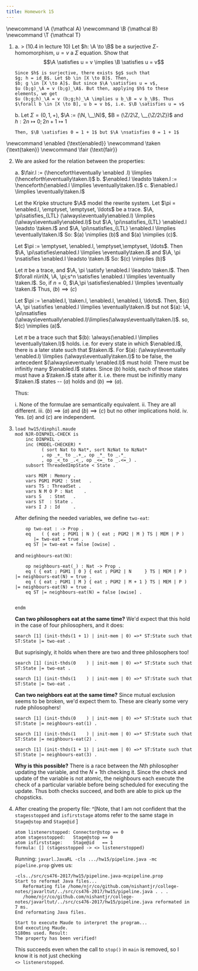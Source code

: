 ```yaml
---
title: Homework 15
---
```


\newcommand \A {\mathcal A}
\newcommand \B {\mathcal B}
\newcommand \T {\mathcal T}

1.  a.  > (10.4 in lecture 10) Let $h: \A \to \B$ be a surjective
        $\Sigma$-homomorphism, $u=v$ a $\Sigma$ equation. Show that
        $$\A \satisfies u = v \implies \B \satisfies u = v$$

        Since $h$ is surjective, there exists $g$ such that
        $g; h = id_B$. Let $b \in [X \to B]$. Then,
        $b; g \in [X \to A]$. But since $\A \satisfies u = v$,
        $u (b;g)_\A = v (b;g)_\A$. But then, applying $h$ to these
        elements, we get
        $u (b;g;h)_\A = v (b;g;h)_\A \implies u b_\B = v b_\B$. Thus
        $\forall b \in [X \to B], u b = v b$, i.e. $\B \satisfies u = v$

    b.  Let $\Sigma = (0, 1, +)$, $\A := (\N, \__\N)$,
        $B = (\Z/2\Z, \__{\Z/2\Z})$ and
        $h: 2n \mapsto 0; 2n + 1 \mapsto 1$

        Then, $\B \satisfies 0 = 1 + 1$ but $\A \nsatisfies 0 = 1 + 1$

\newcommand \enabled {\text{enabled}}
\newcommand \taken   {\text{taken}}
\newcommand \fair    {\text{fair}}

2.  We are asked for the relation between the properties:

    a.  $\fair.l := (\henceforth\eventually \enabled .l) \limplies (\henceforth\eventually\taken.l)$
    b.  $\enabled.l \leadsto \taken.l := \henceforth(\enabled.l \limplies \eventually\taken.l)$
    c.  $\enabled.l \limplies \eventually\taken.l$

    Let the Kripke structure $\A$ model the rewrite system. Let
    $\pi = \enabled.l, \emptyset, \emptyset, \ldots$ be a trace.
    $\A, \pi\satisfies_{LTL} (\always\eventually\enabled.l) \limplies (\always\eventually\enabled.l)$
    but $\A, \pi\nsatisfies_{LTL} \enabled.l \leadsto \taken.l$ and
    $\A, \pi\nsatisfies_{LTL} \enabled.l \limplies \eventually\taken.l$
    So: $(a) \nimplies (b)$ and $(a) \nimplies (c)$.

    Let $\pi := \emptyset, \enabled.l, \emptyset,\emptyset, \ldots$.
    Then $\A, \pi\satisfies\enabled.l \limplies \eventually\taken.l$ and
    $\A, \pi \nsatisfies \enabled.l \leadsto \taken.l$
    So: $(c) \nimplies (b)$
    
    Let $\pi$ be a trace, and $\A, \pi \satisfy \enabled.l \leadsto \taken.l$.
    Then $\forall n\in\N, \A, \pi;s^n \satisfies \enabled.l \limplies \eventually \taken.l$.
    So, if $n = 0$, $\A,\pi \satisfies\enabled.l \limplies \eventually \taken.l$
    Thus, $(b) \implies (c)$
    
    Let $\pi := \enabled.l, \taken.l, \enabled.l, \enabled.l, \ldots$.
    Then, $(c) \A, \pi \satisfies \enabled.l   \limplies \eventually\taken.l$
    but not $(a): \A, \pi\nsatisfies (\always\eventually\enabled.l)\limplies(\always\eventually\taken.l)$.
    so, $(c) \nimplies (a)$.
    
    Let $\pi$ be a trace such that $(b): \always(\enabled.l \limplies \eventually\taken.l)$ holds.
    i.e. for every state in which $\enabled.l$, there is a later state such that $\taken.l$.
    For $(a): (\always\eventually \enabled.l) \limplies (\always\eventually\taken.l)$ to
    be false, the antecedent $(\always\eventually \enabled.l)$ must hold: There must 
    be infinitly many $\enabled.l$ states. Since $(b)$ holds, each of those states
    must have a $\taken.l$ state after it. i.e. there must be inifinitly many
    $\taken.l$ states -- $(a)$ holds and $(b) \implies (a)$.
    
    Thus:
    
    i.  None of the formulae are semantically equivalent.
    ii. They are all different.
    iii. $(b) \implies (a)$ and $(b) \implies (c)$ but no other implications
         hold.
    iv. Yes. $(a)$ and $(c)$ are independent.
    
3.  ```{pipe='cat > din-phil-check.maude'}
    load hw15/dinphil.maude
    mod NJR-DINPHIL-CHECK is
        inc DINPHIL .
        inc (MODEL-CHECKER) *
              ( sort Nat to Nat*, sort NzNat to NzNat*
              , op _+_ to _.+_, op _*_ to _.*_
              , op _<_to _.<_, op _<=_ to _.<=_) .
        subsort ThreadedImpState < State .

        vars MEM : Memory .
        vars PGM1 PGM2 : Stmt   .
        vars TS : ThreadSet .
        vars N M O P : Nat    . 
        vars S   : Stmt   .
        vars ST  : State .
        vars I J : Id     .
    ```

    After defining the needed variables, we define `two-eat`:
    ```{pipe='tee -a din-phil-check.maude'}
        op two-eat : -> Prop .
        eq    ( { eat ; PGM1 | N } { eat ; PGM2 | M } TS | MEM | P )
           |= two-eat = true .
        eq ST |= two-eat = false [owise] .
    ``` 
    
    and `neighbours-eat(N)`:
    
    ```{pipe='tee -a din-phil-check.maude'}
        op neighbours-eat(_) : Nat -> Prop .
        eq ( { eat ; PGM1 | 0 } { eat ; PGM2 | N     } TS | MEM | P ) |= neighbours-eat(N) = true .
        eq ( { eat ; PGM1 | M } { eat ; PGM2 | M + 1 } TS | MEM | P ) |= neighbours-eat(N) = true .
        eq ST |= neighbours-eat(N) = false [owise] .
    ```
    ```{pipe='cat >> din-phil-check.maude'}
    
    endm
    ```

    **Can two philosophers eat at the same time?** We'd expect that this hold in the case of four philosophers, and it does:
    ```{pipe='maude-test din-phil-check.maude'}
    search [1] (init-thds(1 + 1) | init-mem | 0) =>* ST:State such that ST:State |= two-eat .
    ```
    
    But suprisingly, it holds when there are two and three philosophers too!
    ```{pipe='maude-test din-phil-check.maude'}
    search [1] (init-thds(0    ) | init-mem | 0) =>* ST:State such that ST:State |= two-eat .
    ```

    ```{pipe='maude-test din-phil-check.maude'}
    search [1] (init-thds(1    ) | init-mem | 0) =>* ST:State such that ST:State |= two-eat .
    ```

    **Can two neighbors eat at the same time?** Since mutual exclusion seems to be broken, we'd expect them to. These are clearly some
    very rude philosophers!

    ```{pipe='maude-test din-phil-check.maude'}
    search [1] (init-thds(0    ) | init-mem | 0) =>* ST:State such that ST:State |= neighbours-eat(1) .
    ```

    ```{pipe='maude-test din-phil-check.maude'}
    search [1] (init-thds(1    ) | init-mem | 0) =>* ST:State such that ST:State |= neighbours-eat(2) .
    ```

    ```{pipe='maude-test din-phil-check.maude'}
    search [1] (init-thds(1 + 1) | init-mem | 0) =>* ST:State such that ST:State |= neighbours-eat(3) .
    ```

    **Why is this possible?** There is a race between the $N$th philosopher
    updating the variable, and the $N + 1$th checking it. Since the check and update of the variable is
    not atomic, the neighbours each execute the check of a particular
    variable before being scheduled for executing the update. Thus both checks
    succeed, and both are able to pick up the chopsticks.

4.  After creating the property file:
    ^[Note, that I am not confident that the `stagesstopped` and `isfirststage` atoms
    refer to the same stage in `Stage@stop` and `Stage@id` ]

    ```
    atom listenerstopped: Connector@stop == 0
    atom stagesstopped:   Stage@stop == 0
    atom isfirststage:    Stage@id   == 1
    formula: [] (stagesstopped -> <> listenerstopped)
    ```
    
    Running: `javarl.JavaRL -cls .../hw15/pipeline.java -mc pipeline.prop`
    gives us:
    
    ```
    -cls../src/cs476-2017/hw15/pipeline.java-mcpipeline.prop
    Start to reformat Java files...
       Reformating file /home/njr/co/github.com/nishantjr/college-notes/javarltut/../src/cs476-2017/hw15/pipeline.java . . .
       /home/njr/co/github.com/nishantjr/college-notes/javarltut/../src/cs476-2017/hw15/pipeline.java reformated in 7 ms.
    End reformating Java files.

    Start to execute Maude to interpret the program...
    End executing Maude.
    5180ms used. Result:
    The property has been verified!
    ``` 
    
    This succeeds even when the call to `stop()` in `main` is removed, so
    I know it is not just checking\
    `<> listenerstopped`.

